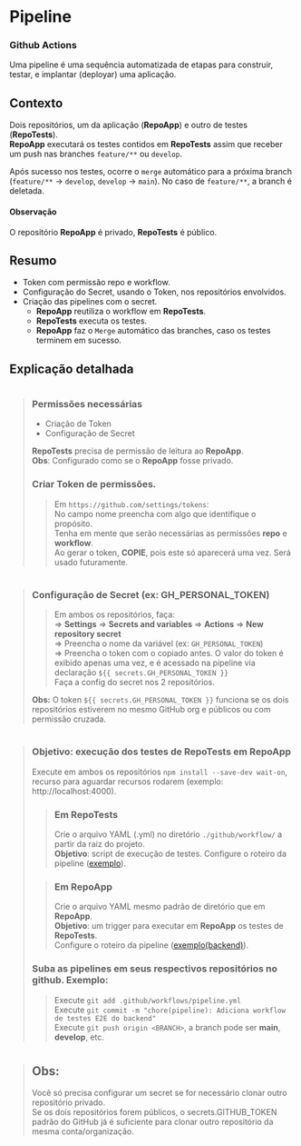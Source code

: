 # Pipeline
### Github Actions

Uma pipeline é uma sequência automatizada de etapas para construir, testar, e implantar (deployar) uma aplicação.

## Contexto

Dois repositórios, um da aplicação (**RepoApp**) e outro de testes (**RepoTests**).  
**RepoApp** executará os testes contidos em **RepoTests** assim que receber um push nas branches  `feature/**` ou `develop`.  

Após sucesso nos testes, ocorre o `merge` automático para a próxima branch (`feature/**` -> `develop`, `develop` -> `main`). No caso de `feature/**`, a branch é deletada.

#### Observação
O repositório **RepoApp** é privado, **RepoTests** é público.

## Resumo  

- Token com permissão repo e workflow.
- Configuração do Secret, usando o Token, nos repositórios envolvidos.
- Criação das pipelines com o secret.
  - **RepoApp** reutiliza o workflow em **RepoTests**.
  - **RepoTests** executa os testes.
  - **RepoApp** faz o `Merge` automático das branches, caso os testes terminem em sucesso.

## Explicação detalhada  

> #
> ### Permissões necessárias  
>
> - Criação de Token  
> - Configuração de Secret  
> 
> **RepoTests** precisa de permissão de leitura ao **RepoApp**.  
> **Obs**: Configurado como se o **RepoApp** fosse privado.  
> 
> ### Criar Token de permissões.  
> 
>> Em `https://github.com/settings/tokens`:  
>> No campo nome preencha com algo que identifique o propósito.   
>> Tenha em mente que serão necessárias as permissões **repo** e **workflow**.  
>> Ao gerar o token, **COPIE**, pois este só aparecerá uma vez. Será usado futuramente.  

> #
> ### Configuração de Secret (ex: **GH_PERSONAL_TOKEN**)
>
>> Em ambos os repositórios, faça:  
>> => **Settings** => **Secrets and variables** => **Actions** => **New repository secret**  
>> => Preencha o nome da variável (ex: `GH_PERSONAL_TOKEN`)  
>> => Preencha o token com o copiado antes.
>> O valor do token é exibido apenas uma vez, e é acessado na pipeline via declaração `${{ secrets.GH_PERSONAL_TOKEN }}`  
> Faça a config do secret nos 2 repositórios.  
> 
> **Obs:** O token `${{ secrets.GH_PERSONAL_TOKEN }}` funciona se os dois repositórios estiverem no mesmo GitHub org e públicos ou com permissão cruzada.  

> #
> ### **Objetivo**: execução dos testes de **RepoTests** em **RepoApp**
> Execute em ambos os repositórios `npm install --save-dev wait-on`, recurso para aguardar recursos rodarem (exemplo: http://localhost:4000).  
> 
>> ### Em **RepoTests**  
>> Crie o arquivo YAML (.yml) no diretório `./github/workflow/` a partir da raiz do projeto.  
>>  **Objetivo**: script de execução de testes.
>> Configure o roteiro da pipeline ([exemplo](./pipeline-of-repo-tests.yml)).  
>
>> ### Em **RepoApp**  
>> Crie o arquivo YAML mesmo padrão de diretório que em **RepoApp**.  
>> **Objetivo**: um trigger para executar em **RepoApp** os testes de **RepoTests**.  
>> Configure o roteiro da pipeline ([exemplo(backend)](./pipeline-trigger-of-repo-app.yml)).  
>
> 
> ### Suba as pipelines em seus respectivos repositórios no github. Exemplo:  
> 
>> Execute `git add .github/workflows/pipeline.yml`  
>> Execute `git commit -m "chore(pipeline): Adiciona workflow de testes E2E do backend"`  
>> Execute `git push origin <BRANCH>`, a branch pode ser **main**, **develop**, etc.  

> #
>  ## **Obs:**
> Você só precisa configurar um secret se for necessário clonar outro repositório privado.  
> Se os dois repositórios forem públicos, o secrets.GITHUB_TOKEN padrão do GitHub já é suficiente para clonar outro repositório da mesma conta/organização.  
